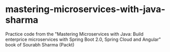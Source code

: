 # mastering-microservices-with-java-sharma
Practice code from the "Mastering Microservices with Java: Build enterprice microservices with Spring Boot 2.0, Spring Cloud and Angular" book of Sourabh Sharma (Packt)
